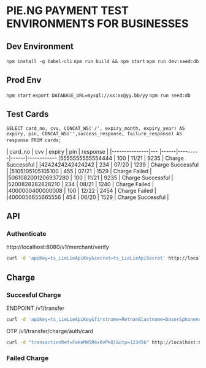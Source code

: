 # PIE.NG PAYMENT TEST ENVIRONMENTS FOR BUSINESSES

## Dev Environment
 `npm install -g babel-cli`
 `npm run build && npm start`
 `npm run dev:seed:db`

## Prod Env
`npm start`
`export DATABASE_URL=mysql://xx:xx@yy.bb/yy`
`npm run seed:db`

## Test Cards
`SELECT card_no, cvv, CONCAT_WS('/', expiry_month, expiry_year) AS expiry, pin, CONCAT_WS('',success_response, failure_response) AS response FROM cards`;

| card_no            |  cvv |  expiry | pin  | response  |
|---------------|--- |------|---------|------|------------
|5555555555554444    | 100  | 11/21   | 9235 | Charge Successful  |
|4242424242424242    | 234  | 07/20   | 1239 | Charge Successful  |
|5105105105105100    | 455  | 07/21   | 1529 | Charge Failed  |
|5061082001206937280 | 100  | 11/21   | 9235 | Charge Successful  |
|5200828282828210    | 234  | 08/21   | 1240 | Charge Failed  |
|4000000400000008    | 100  | 12/22   | 2454 | Charge Failed    |
|4000056655665556    | 454  | 06/20   | 1529 | Charge Successful  |


## API
### Authenticate

http://localhost:8080/v1/merchant/verify

```sh
curl -d 'apiKey=ts_LieLieApiKey&secret=ts_LieLieApiSecret' http://localhost:8080/v1/merchant/verify
```


## Charge
### Succesful Charge
ENDPOINT /v1/transfer
```sh
curl -d 'apiKey=ts_LieLieApiKey&firstname=Retnan&lastname=Daser&phonenumber=%2b8161730129&naration=cardpayment&amount=2000&fee=75&recipient=wallet&card_no=4000056655665556&cvv=454&expiry_year=20&expiry_month=06' -v -H "Authorization: eyJ0eXAiOiJKV1QiLCJhbGciOiJIUzI1NiJ9.eyJjbGllbnQiOnsiYXBpS2V5IjoidHNfTGllTGllQXBpS2V5In0sImV4cCI6MTUwNzg4MDM1Nzk3Nn0.mdBK7kKb11QX587YBzQL_NPJn5B80zUjWmD682hgKX8" http://localhost:8080/v1/transfer
```
OTP 
/v1/transfer/charge/auth/card
```sh
curl -d "transactionRef=FakeMWSR4x0vPkQl&otp=123456" http://localhost:8080/v1/transfer/charge/auth/card
```

### Failed Charge

